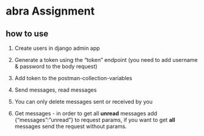 # abra Assignment

## how to use

1. Create users in django admin app


2. Generate a token using the “token” endpoint 
(you need to add username & password to the body request)


3. Add token to the postman-collection-variables


4. Send messages, read messages


5. You can only delete messages sent or received by you


6. Get messages - in order to get all **unread** messages add 
{“messages”:”unread”} to request params, if you want to 
get **all** messages send the request without params.
